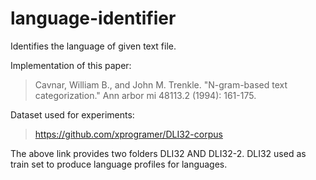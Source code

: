 # language-identifier


Identifies the language of given text file.

Implementation of this paper: 
> Cavnar, William B., and John M. Trenkle. "N-gram-based text categorization." Ann arbor mi 48113.2 (1994): 161-175.


Dataset used for experiments:
> https://github.com/xprogramer/DLI32-corpus

The above link provides two folders DLI32 AND DLI32-2. DLI32 used as train set to produce language profiles for languages.

